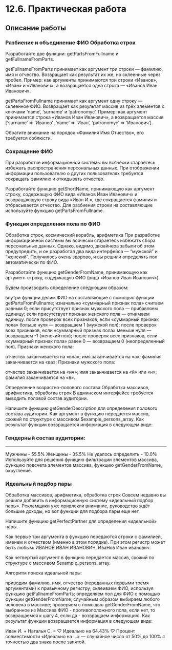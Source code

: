 # 12.6. Практическая работа

## Описание работы

### Разбиение и объединение ФИО Обработка строк

Разработайте две функции: getPartsFromFullname и getFullnameFromParts.

getFullnameFromParts принимает как аргумент три строки — фамилию, имя и отчество. Возвращает как результат их же, но склеенные через пробел.
Пример: как аргументы принимаются три строки «Иванов», «Иван» и «Иванович», а возвращается одна строка — «Иванов Иван Иванович».

getPartsFromFullname принимает как аргумент одну строку — склеенное ФИО. Возвращает как результат массив из трёх элементов с ключами ‘name’, ‘surname’ и ‘patronomyc’.
Пример: как аргумент принимается строка «Иванов Иван Иванович», а возвращается массив [‘surname’ => ‘Иванов’ ,‘name’ => ‘Иван’, ‘patronomyc’ => ‘Иванович’].

Обратите внимание на порядок «Фамилия Имя Отчество», его требуется соблюсти.

 
### Сокращение ФИО
При разработке информационной системы вы всячески стараетесь избежать распространения персональных данных. При отображении информации пользователю о других пользователях требуется сокращать фамилию и откидывать отчество.

Разработайте функцию getShortName, принимающую как аргумент строку, содержащую ФИО вида «Иванов Иван Иванович» и возвращающую строку вида «Иван И.», где сокращается фамилия и отбрасывается отчество. Для разбиения строки на составляющие используйте функцию getPartsFromFullname.

 

### Функция определения пола по ФИО
Обработка строк, космический корабль, арифметика
При разработке информационной системы вы всячески стараетесь избежать сбора персональных данных. Однако, видимо, дизайнера забыли об этом предупредить, и он разработал два вида интерфейса — “мужской” и “женский”. Получилось очень здорово, и вы решили определять пол автоматически по ФИО.

Разработайте функцию getGenderFromName, принимающую как аргумент строку, содержащую ФИО (вида «Иванов Иван Иванович»). 

Будем производить определение следующим образом:

внутри функции делим ФИО на составляющие с помощью функции getPartsFromFullname;
изначально «суммарный признак пола» считаем равным 0;
если присутствует признак мужского пола — прибавляем единицу;
если присутствует признак женского пола — отнимаем единицу.
после проверок всех признаков, если «суммарный признак пола» больше нуля — возвращаем 1 (мужской пол);
после проверок всех признаков, если «суммарный признак пола» меньше нуля — возвращаем -1 (женский пол);
после проверок всех признаков, если «суммарный признак пола» равен 0 — возвращаем 0 (неопределенный пол).
Признаки женского пола:

отчество заканчивается на «вна»;
имя заканчивается на «а»;
фамилия заканчивается на «ва»;
Признаки мужского пола:

отчество заканчивается на «ич»;
имя заканчивается на «й» или «н»;
фамилия заканчивается на «в».
 

Определение возрастно-полового состава
Обработка массивов, арифметика, обработка строк
В админском интерфейсе требуется выводить половой состав аудитории.

Напишите функцию getGenderDescription для определения полового состава аудитории. Как аргумент в функцию передается массив, схожий по структуре с массивом $example_persons_array. Как результат функции возвращается информация в следующем виде:

### Гендерный состав аудитории:
---------------------------
Мужчины - 55.5%
Женщины - 35.5%
Не удалось определить - 10.0%
Используйте для решения функцию фильтрации элементов массива, функцию подсчета элементов массива, функцию getGenderFromName, округление.

### Идеальный подбор пары
Обработка массивов, арифметика, обработка строк
Совсем недавно вы решили добавить в информационную систему «идеальный подбор пары». Рекламщики уже привлекли внимание, руководство ждёт большие доходы, но вот функции для подбора пары еще нет.

Напишите функцию getPerfectPartner для определения «идеальной» пары.

Как первые три аргумента в функцию передаются строки с фамилией, именем и отчеством (именно в этом порядке). При этом регистр может быть любым: ИВАНОВ ИВАН ИВАНОВИЧ, ИваНов Иван иванович.

Как четвертый аргумент в функцию передается массив, схожий по структуре с массивом $example_persons_array.

Алгоритм поиска идеальной пары:

приводим фамилию, имя, отчество (переданных первыми тремя аргументами) к привычному регистру;
склеиваем ФИО, используя функцию getFullnameFromParts;
определяем пол для ФИО с помощью функции getGenderFromName;
случайным образом выбираем любого человека в массиве;
проверяем с помощью getGenderFromName, что выбранное из Массива ФИО - противоположного пола, если нет, то возвращаемся к шагу 4, если да - возвращаем информацию.
Как результат функции возвращается информация в следующем виде:

Иван И. + Наталья С. = 
♡ Идеально на 64.43% ♡
Процент совместимости «Идеально на ...» — случайное число от 50% до 100% с точностью два знака после запятой.


